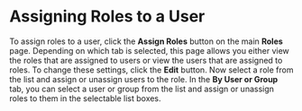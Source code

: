 [title]: # (Assigning Roles to a User)
[tags]: # (Roles)
[priority]: #

# Assigning Roles to a User

To assign roles to a user, click the **Assign Roles** button on the main **Roles** page. Depending on which tab is selected, this page allows you either view the roles that are assigned to users or view the users that are assigned to roles. To change these settings, click the **Edit** button. Now select a role from the list and assign or unassign users to the role. In the **By User or Group** tab, you can select a user or group from the list and assign or unassign roles to them in the selectable list boxes.
